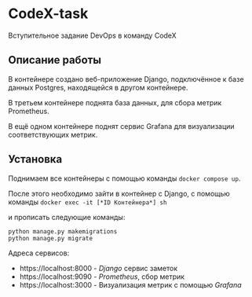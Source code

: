 # CodeX-task
Вступительное задание DevOps в команду CodeX

## Описание работы
В контейнере создано веб-приложение Django, подключённое к базе данных Postgres, находящейся в другом контейнере.

В третьем контейнере поднята база данных, для сбора метрик Prometheus. 

В ещё одном контейнере поднят сервис Grafana для визуализации соответствующих метрик.

## Установка
Поднимаем все контейнеры с помощью команды `docker compose up`.

После этого необходимо зайти в контейнер с Django, с помощью команды `docker exec -it [*ID Контейнера*] sh`

и прописать следующие команды:
```
python manage.py makemigrations
python manage.py migrate
```

Адреса сервисов:
* https://localhost:8000 - *Django* сервис заметок
* https://localhost:9090 - *Prometheus*, сбор метрик
* https://localhost:3000 - Визуализация метрик с помощью *Grafana*
